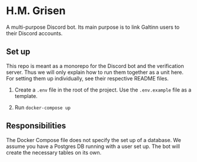 # H.M. Grisen

A multi-purpose Discord bot. Its main purpose is to link Galtinn users to their Discord accounts.

## Set up

This repo is meant as a monorepo for the Discord bot and the verification server. Thus we will only explain how to run them together as a unit here. For setting them up individually, see their respective README files.

1. Create a `.env` file in the root of the project. Use the `.env.example` file as a template.

2. Run `docker-compose up`

## Responsibilities

The Docker Compose file does not specify the set up of a database. We assume you have a Postgres DB running with a user set up. The bot will create the necessary tables on its own.
